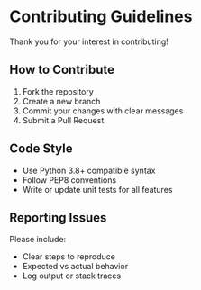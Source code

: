 # Contributing Guidelines

Thank you for your interest in contributing!

## How to Contribute

1. Fork the repository
2. Create a new branch
3. Commit your changes with clear messages
4. Submit a Pull Request

## Code Style

- Use Python 3.8+ compatible syntax
- Follow PEP8 conventions
- Write or update unit tests for all features

## Reporting Issues

Please include:
- Clear steps to reproduce
- Expected vs actual behavior
- Log output or stack traces
